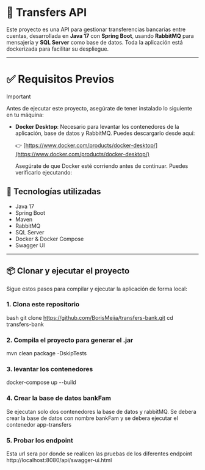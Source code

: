 # 💸 Transfers API

Este proyecto es una API para gestionar transferencias bancarias entre cuentas, desarrollada en **Java 17** con **Spring Boot**, usando **RabbitMQ** para mensajería y **SQL Server** como base de datos. Toda la aplicación está dockerizada para facilitar su despliegue.

---
# ✅ Requisitos Previos
>[!IMPORTANT]
Antes de ejecutar este proyecto, asegúrate de tener instalado lo siguiente en tu máquina:

- **Docker Desktop**: Necesario para levantar los contenedores de la aplicación, base de datos y RabbitMQ. Puedes descargarlo desde aquí:

  👉 [https://www.docker.com/products/docker-desktop/](https://www.docker.com/products/docker-desktop/)

  Asegúrate de que Docker esté corriendo antes de continuar. Puedes verificarlo ejecutando:

## 🚀 Tecnologías utilizadas

- Java 17
- Spring Boot
- Maven
- RabbitMQ
- SQL Server
- Docker & Docker Compose
- Swagger UI

---

## 📦 Clonar y ejecutar el proyecto

Sigue estos pasos para compilar y ejecutar la aplicación de forma local:

### 1. Clona este repositorio

bash
git clone https://github.com/BorisMejia/transfers-bank.git
cd transfers-bank

### 2. Compila el proyecto para generar el .jar

mvn clean package -DskipTests

### 3. levantar los contenedores

docker-compose up --build

### 4. Crear la base de datos bankFam

Se ejecutan solo dos contenedores la base de datos y rabbitMQ.
Se debera crear la base de datos con nombre bankFam y se debera ejecutar el contenedor app-transfers

### 5. Probar los endpoint

Esta url sera por donde se realicen las pruebas de los diferentes endpoint
http://localhost:8080/api/swagger-ui.html
